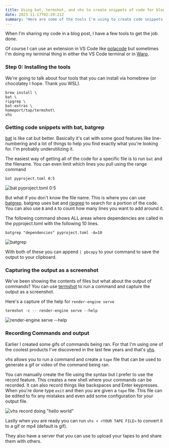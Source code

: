 ```yaml
---
title: Using bat, termshot, and vhs to create snippets of code for blog posts
date: 2023-11-17T02:29:21Z
summary: "Here are some of the tools I'm using to create code snippets for my blog posts"
---
```


When I'm sharing my code in a blog post, I have a few tools to get the job done.

Of course I can use an extension in VS Code like [polacode](https://marketplace.visualstudio.com/items?itemName=pnp.polacode) but sometimes I'm doing my terminal thing in either the VS Code terminal or in [Warp](https://www.warp.dev/).

### Step 0: Installing the tools

We're going to talk about four tools that you can install via homebrew (or chocolatey I hope. Thank you WSL).

```shell
brew install \
bat \
ripgrep \
bat-extras \
homeport/tap/termshot\
vhs 
```

### Getting code snippets with bat, batgrep

[bat](https://github.com/sharkdp/bat) is like cat but better. Basically it's cat with some good features like line-numbering and a lot of things to help you find exactly what you're looking for. I'm probably underutilizing it.

The easiest way of getting all of the code for a specific file is to run `bat` and the filename. You can even limit which lines you pull using the range command

```shell
bat pyproject.toml 0:5
```

![bat pyproject.toml 0:5](https://kjaymiller.azureedge.net/media/bat_pyproject_toml.gif)

But what if you don't know the file name. This is where you can use [batgrep](https://github.com/eth-p/bat-extras/tree/master). batgrep uses bat and [ripgrep](https://github.com/BurntSushi/ripgrep) to search for a portion of the code. You can also use `B` and `A` to count how many lines you want to add around it.

The following command shows ALL areas where dependencies are called in the pyproject.toml with the following 10 lines.

```shell
batgrep "dependencies" pyproject.toml -A=10
```

![batgrep](https://jmblogstorrage.blob.core.windows.net/media/batgrep.gif)

With both of these you can append `| pbcopy` to your command to save the output to your clipboard.

### Capturing the output as a screenshot

We've been showing the contents of files but what about the output of commands? You can use [termshot](https://github.com/homeport/termshot) to run a command and capture the output as a screenshot. 

Here's a capture of the help for `render-engine serve`

```shell
termshot -c -- render-engine serve --help
```

![render-engine serve --help](https://jmblogstorrage.blob.core.windows.net/media/render-engine-serve-help.png)

### Recording Commands and output

Earlier I created some gifs of commands being ran. For that I'm using one of the coolest products I've discovered in the last few years and that's [vhs](https://vhs.charm.sh).

vhs allows you to run a command and create a `tape` file that can be used to generate a gif or video of the command being ran.

You can manually create the file using the syntax but I prefer to use the record feature. This creates a new shell where your commands can be recorded. It can also record things like backspaces and Enter keypresses. When you're done type `exit` and then you are given a `tape` file. This file can be edited to fix any mistakes and even add some configuration for your output file. 

![vhs record doing "hello world"](https://jmblogstorrage.blob.core.windows.net/media/hello_world_vhs.gif)

Lastly when you are ready you can run `vhs < <YOUR TAPE FILE>` to convert it to a gif or mp4 (default is gif).

They also have a server that you can use to upload your tapes to and share them with others. 



